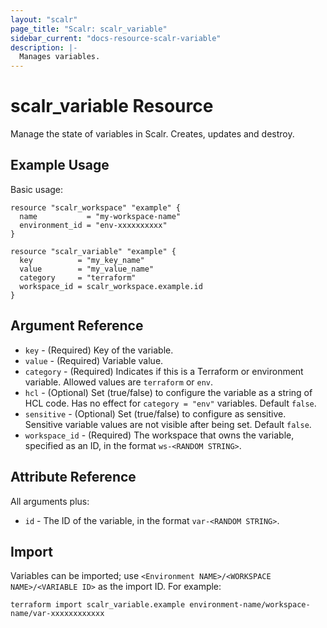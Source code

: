 ```yaml
---
layout: "scalr"
page_title: "Scalr: scalr_variable"
sidebar_current: "docs-resource-scalr-variable"
description: |-
  Manages variables.
---
```


# scalr_variable Resource

Manage the state of variables in Scalr. Creates, updates and destroy.

## Example Usage

Basic usage:

```hcl
resource "scalr_workspace" "example" {
  name           = "my-workspace-name"
  environment_id = "env-xxxxxxxxxx"
}

resource "scalr_variable" "example" {
  key          = "my_key_name"
  value        = "my_value_name"
  category     = "terraform"
  workspace_id = scalr_workspace.example.id
}
```

## Argument Reference

* `key` - (Required) Key of the variable.
* `value` - (Required) Variable value.
* `category` - (Required) Indicates if this is a Terraform or environment variable. Allowed values are `terraform` or `env`.
* `hcl` - (Optional) Set (true/false) to configure the variable as a string of HCL code. Has no effect for `category = "env"` variables. Default `false`.
* `sensitive` - (Optional) Set (true/false) to configure as sensitive. Sensitive variable values are not visible after being set. Default `false`.
* `workspace_id` - (Required) The workspace that owns the variable, specified as an ID, in the format `ws-<RANDOM STRING>`.

## Attribute Reference

All arguments plus:

* `id` - The ID of the variable, in the format `var-<RANDOM STRING>`.

## Import

Variables can be imported; use
`<Environment NAME>/<WORKSPACE NAME>/<VARIABLE ID>` as the import ID. For
example:

```shell
terraform import scalr_variable.example environment-name/workspace-name/var-xxxxxxxxxxxx
```
